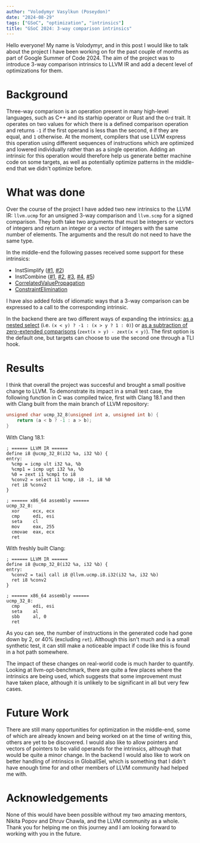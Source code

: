 ```yaml
---
author: "Volodymyr Vasylkun (Poseydon)"
date: "2024-08-29"
tags: ["GSoC", "optimization", "intrinsics"]
title: "GSoC 2024: 3-way comparison intrinsics"
---
```


Hello everyone! My name is Volodymyr, and in this post I would like to talk about the project I have been working on for the past couple of months as part of Google Summer of Code 2024. The aim of the project was to introduce 3-way comparison intrinsics to LLVM IR and add a decent level of optimizations for them.

# Background

Three-way comparison is an operation present in many high-level languages, such as C++ and its starhip operator or Rust and the `Ord` trait. It operates on two values for which there is a defined comparison operation and returns `-1` if the first operand is less than the second, `0` if they are equal, and `1` otherwise. At the moment, compilers that use LLVM express this operation using different sequences of instructions which are optimized and lowered individually rather than as a single operation. Adding an intrinsic for this operation would therefore help us generate better machine code on some targets, as well as potentially optimize patterns in the middle-end that we didn't optimize before.

# What was done

Over the course of the project I have added two new intrinsics to the LLVM IR: `llvm.ucmp` for an unsigned 3-way comparison and `llvm.scmp` for a signed comparison. They both take two arguments that must be integers or vectors of integers and return an integer or a vector of integers with the same number of elements. The  arguments and the result do not need to have the same type.

In the middle-end the following passes received some support for these intrinsics:

  * InstSimplify ([#1](https://github.com/llvm/llvm-project/pull/93730), [#2](https://github.com/llvm/llvm-project/pull/95601))
  * InstCombine ([#1](https://github.com/llvm/llvm-project/pull/96118), [#2](https://github.com/llvm/llvm-project/pull/98360), [#3](https://github.com/llvm/llvm-project/pull/101049), [#4](https://github.com/llvm/llvm-project/pull/105272), [#5](https://github.com/llvm/llvm-project/pull/105583))
  * [CorrelatedValuePropagation](https://github.com/llvm/llvm-project/pull/97235)
  * [ConstraintElimination](https://github.com/llvm/llvm-project/pull/97974)

I have also added folds of idiomatic ways that a 3-way comparison can be expressed to a call to the corresponding intrinsic.

In the backend there are two different ways of expanding the intrinsics: [as a nested select](https://github.com/llvm/llvm-project/pull/91871) (i.e. `(x < y) ? -1 : (x > y ? 1 : 0)`) or [as a subtraction of zero-extended comparisons](https://github.com/llvm/llvm-project/pull/98774) (`zext(x > y) - zext(x < y)`). The first option is the default one, but targets can choose to use the second one through a TLI hook.

# Results

I think that overall the project was succesful and brought a small positive change to LLVM. To demonstrate its impact in a small test case, the following function in C was compiled twice, first with Clang 18.1 and then with Clang built from the main branch of LLVM repository:

```C
unsigned char ucmp_32_8(unsigned int a, unsigned int b) {
    return (a < b ? -1 : a > b);
}
```

With Clang 18.1:

```text
; ====== LLVM IR ======
define i8 @ucmp_32_8(i32 %a, i32 %b) {
entry:
  %cmp = icmp ult i32 %a, %b
  %cmp1 = icmp ugt i32 %a, %b
  %0 = zext i1 %cmp1 to i8
  %conv2 = select i1 %cmp, i8 -1, i8 %0
  ret i8 %conv2
}

; ====== x86_64 assembly ======
ucmp_32_8:
  xor     ecx, ecx
  cmp     edi, esi
  seta    cl
  mov     eax, 255
  cmovae  eax, ecx
  ret
```

With freshly built Clang:

```plain
; ====== LLVM IR ======
define i8 @ucmp_32_8(i32 %a, i32 %b) {
entry:
  %conv2 = tail call i8 @llvm.ucmp.i8.i32(i32 %a, i32 %b)
  ret i8 %conv2
}

; ====== x86_64 assembly ======
ucmp_32_8:
  cmp     edi, esi
  seta    al
  sbb     al, 0
  ret
```

As you can see, the number of instructions in the generated code had gone down by 2, or 40% (excluding `ret`). Although this isn't much and is a small synthetic test, it can still make a noticeable impact if code like this is found in a hot path somewhere.

The impact of these changes on real-world code is much harder to quantify. Looking at llvm-opt-benchmark, there are quite a few places where the intrinsics are being used, which suggests that some improvement must have taken place, although it is unlikely to be significant in all but very few cases.

# Future Work

There are still many opportunities for optimization in the middle-end, some of which are already known and being worked on at the time of writing this, others are yet to be discovered. I would also like to allow pointers and vectors of pointers to be valid operands for the intrinsics, although that would be quite a minor change. In the backend I would also like to work on better handling of intrinsics in GlobalISel, which is something that I didn't have enough time for and other members of LLVM community had helped me with.

# Acknowledgements

None of this would have been possible without my two amazing mentors, Nikita Popov and Dhruv Chawla, and the LLVM community as a whole. Thank you for helping me on this journey and I am looking forward to working with you in the future.
